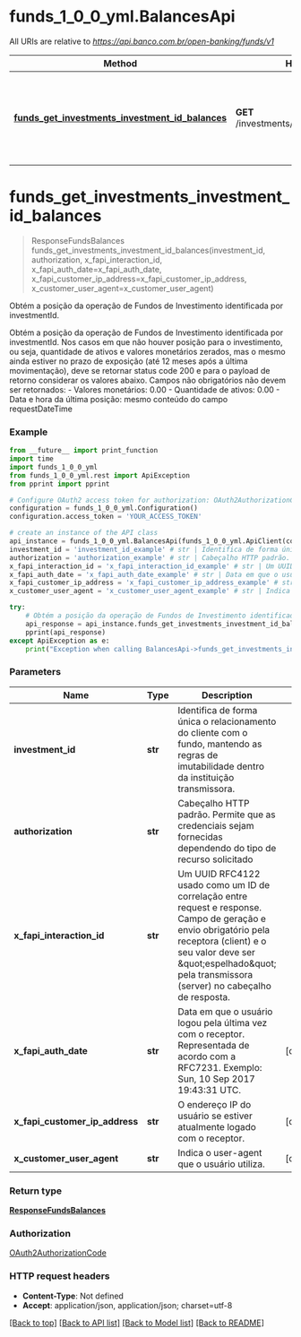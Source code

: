 # funds_1_0_0_yml.BalancesApi

All URIs are relative to *https://api.banco.com.br/open-banking/funds/v1*

Method | HTTP request | Description
------------- | ------------- | -------------
[**funds_get_investments_investment_id_balances**](BalancesApi.md#funds_get_investments_investment_id_balances) | **GET** /investments/{investmentId}/balances | Obtém a posição da operação de Fundos de Investimento identificada por investmentId.

# **funds_get_investments_investment_id_balances**
> ResponseFundsBalances funds_get_investments_investment_id_balances(investment_id, authorization, x_fapi_interaction_id, x_fapi_auth_date=x_fapi_auth_date, x_fapi_customer_ip_address=x_fapi_customer_ip_address, x_customer_user_agent=x_customer_user_agent)

Obtém a posição da operação de Fundos de Investimento identificada por investmentId.

Obtém a posição da operação de Fundos de Investimento identificada por investmentId.  Nos casos em que não houver posição para o investimento, ou seja, quantidade de ativos e valores monetários zerados, mas o mesmo ainda estiver no prazo de exposição (até 12 meses após a última movimentação), deve se retornar status code 200 e para o payload de retorno considerar os valores abaixo. Campos não obrigatórios não devem ser retornados:   - Valores monetários: 0.00 - Quantidade de ativos: 0.00 - Data e hora da última posição: mesmo conteúdo do campo requestDateTime 

### Example
```python
from __future__ import print_function
import time
import funds_1_0_0_yml
from funds_1_0_0_yml.rest import ApiException
from pprint import pprint

# Configure OAuth2 access token for authorization: OAuth2AuthorizationCode
configuration = funds_1_0_0_yml.Configuration()
configuration.access_token = 'YOUR_ACCESS_TOKEN'

# create an instance of the API class
api_instance = funds_1_0_0_yml.BalancesApi(funds_1_0_0_yml.ApiClient(configuration))
investment_id = 'investment_id_example' # str | Identifica de forma única o relacionamento do cliente com o fundo, mantendo as regras de imutabilidade dentro da instituição transmissora.
authorization = 'authorization_example' # str | Cabeçalho HTTP padrão. Permite que as credenciais sejam fornecidas dependendo do tipo de recurso solicitado
x_fapi_interaction_id = 'x_fapi_interaction_id_example' # str | Um UUID RFC4122 usado como um ID de correlação entre request e response. Campo de geração e envio obrigatório pela receptora (client) e o seu valor deve ser \"espelhado\" pela transmissora (server) no cabeçalho de resposta.
x_fapi_auth_date = 'x_fapi_auth_date_example' # str | Data em que o usuário logou pela última vez com o receptor. Representada de acordo com a RFC7231. Exemplo: Sun, 10 Sep 2017 19:43:31 UTC. (optional)
x_fapi_customer_ip_address = 'x_fapi_customer_ip_address_example' # str | O endereço IP do usuário se estiver atualmente logado com o receptor. (optional)
x_customer_user_agent = 'x_customer_user_agent_example' # str | Indica o user-agent que o usuário utiliza. (optional)

try:
    # Obtém a posição da operação de Fundos de Investimento identificada por investmentId.
    api_response = api_instance.funds_get_investments_investment_id_balances(investment_id, authorization, x_fapi_interaction_id, x_fapi_auth_date=x_fapi_auth_date, x_fapi_customer_ip_address=x_fapi_customer_ip_address, x_customer_user_agent=x_customer_user_agent)
    pprint(api_response)
except ApiException as e:
    print("Exception when calling BalancesApi->funds_get_investments_investment_id_balances: %s\n" % e)
```

### Parameters

Name | Type | Description  | Notes
------------- | ------------- | ------------- | -------------
 **investment_id** | **str**| Identifica de forma única o relacionamento do cliente com o fundo, mantendo as regras de imutabilidade dentro da instituição transmissora. | 
 **authorization** | **str**| Cabeçalho HTTP padrão. Permite que as credenciais sejam fornecidas dependendo do tipo de recurso solicitado | 
 **x_fapi_interaction_id** | **str**| Um UUID RFC4122 usado como um ID de correlação entre request e response. Campo de geração e envio obrigatório pela receptora (client) e o seu valor deve ser \&quot;espelhado\&quot; pela transmissora (server) no cabeçalho de resposta. | 
 **x_fapi_auth_date** | **str**| Data em que o usuário logou pela última vez com o receptor. Representada de acordo com a RFC7231. Exemplo: Sun, 10 Sep 2017 19:43:31 UTC. | [optional] 
 **x_fapi_customer_ip_address** | **str**| O endereço IP do usuário se estiver atualmente logado com o receptor. | [optional] 
 **x_customer_user_agent** | **str**| Indica o user-agent que o usuário utiliza. | [optional] 

### Return type

[**ResponseFundsBalances**](ResponseFundsBalances.md)

### Authorization

[OAuth2AuthorizationCode](../README.md#OAuth2AuthorizationCode)

### HTTP request headers

 - **Content-Type**: Not defined
 - **Accept**: application/json, application/json; charset=utf-8

[[Back to top]](#) [[Back to API list]](../README.md#documentation-for-api-endpoints) [[Back to Model list]](../README.md#documentation-for-models) [[Back to README]](../README.md)

